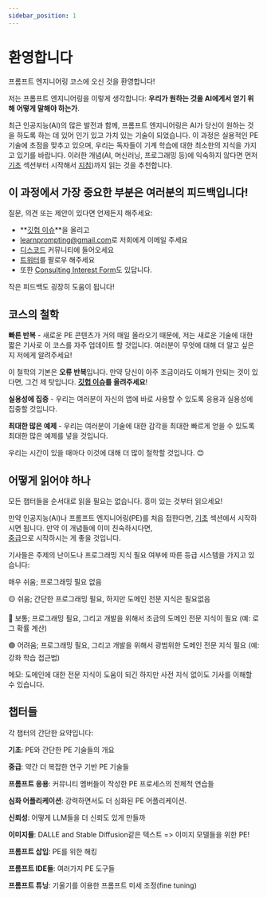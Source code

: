 ```yaml
---
sidebar_position: 1
---
```

# 환영합니다

프롬프트 엔지니어링 코스에 오신 것을 환영합니다!

저는 프롬프트 엔지니어링을 이렇게 생각합니다: **우리가 원하는 것을 AI에게서 얻기 위해 어떻게 말해야 하는가**.

최근 인공지능(AI)의 많은 발전과 함께,
프롬프트 엔지니어링은 AI가 당신이 원하는 것을 하도록 하는 데 있어 인기 있고 가치 있는 기술이 되었습니다.
이 과정은 실용적인 PE 기술에 초점을 맞추고 있으며, 우리는 독자들이 기계 학습에 대한 최소한의 지식을 가지고 있기를 바랍니다. 이러한 개념(AI, 머신러닝, 프로그래밍 등)에 익숙하지 않다면 먼저 [기초](https://learnprompting.org/docs/category/-basics) 섹션부터 시작해서 [지침](https://learnprompting.org/docs/basics/intro))까지 읽는 것을 추천합니다.



## 이 과정에서 가장 중요한 부분은 여러분의 피드백입니다!
질문, 의견 또는 제안이 있다면 언제든지 해주세요:
  - **[깃헙 이슈](https://github.com/trigaten/Learn_Prompting/issues/new/choose)**을 올리고
  - [learnprompting@gmail.com](mailto:learnprompting@gmail.com)로 저희에게 이메일 주세요
  - [디스코드](https://learnprompting.org/discord) 커뮤니티에 들어오세요
  - [트위터](https://twitter.com/learnprompting)를 팔로우 해주세요
  - 또한 [Consulting Interest Form](https://learnprompting.org/consulting)도 있답니다.

작은 피드백도 굉장히 도움이 됩니다!

## 코스의 철학

**빠른 반복** - 새로운 PE 콘텐츠가 거의 매일 올라오기 때문에,
저는 새로운 기술에 대한 짧은 기사로 이 코스를 자주 업데이트 할 것입니다.
여러분이 무엇에 대해 더 알고 싶은지 저에게 알려주세요!


이 철학의 기본은 **오류 반복**입니다. 만약 당신이 아주 조금이라도 이해가 안되는 것이 있다면, 그건 제 탓입니다. **[깃헙 이슈](https://github.com/trigaten/Learn_Prompting/issues/new/choose)를 올려주세요**!

**실용성에 집중** - 우리는 여러분이 자신의 앱에 바로 사용할 수 있도록 응용과 실용성에 집중할 것입니다.


**최대한 많은 예제** - 우리는 여러분이 기술에 대한 감각을 최대한 빠르게 얻을 수 있도록 최대한 많은 예제를 넣을 것입니다.

우리는 시간이 있을 때마다 이것에 대해 더 많이 철학할 것입니다. 😊

## 어떻게 읽어야 하나

모든 챕터들을 순서대로 읽을 필요는 없습니다. 흥미 있는 것부터 읽으세요!
  
만약 인공지능(AI)나 프롬프트 엔지니어링(PE)를 처읍 접한다면, [기초](https://learnprompting.org/docs/category/-basics) 섹션에서 시작하시면 됩니다. 만약 이 개념들에 이미 친숙하시다면,  
[중급](https://learnprompting.org/docs/category/%EF%B8%8F-intermediate)으로 시작하시는 게 좋을 것입니다.

기사들은 주제의 난이도나 프로그래밍 지식 필요 여부에 따른 등급 시스템을 가지고 있습니다:

  매우 쉬움; 프로그래밍 필요 없음 

🟡 쉬움; 간단한 프로그래밍 필요, 하지만 도메인 전문 지식은 필요없음

🔴 보통; 프로그래밍 필요, 그리고 개발을 위해서 조금의 도메인 전문 지식이 필요 (예: 로그 확률 계산)

🟣 어려움; 프로그래밍 필요, 그리고 개발을 위해서 광범위한 도메인 전문 지식 필요 (예: 강화 학습 접근법)

메모: 도메인에 대한 전문 지식이 도움이 되긴 하지만 사전 지식 없이도 기사를 이해할 수 있습니다.

## 챕터들

각 챕터의 간단한 요약입니다:


**기초**: PE와 간단한 PE 기술들의 개요

**중급**: 약간 더 복잡한 연구 기반 PE 기술들

**프롬프트 응용**: 커뮤니티 멤버들이 작성한 PE 프로세스의 전체적 연습들

**심화 어플리케이션**: 강력하면서도 더 심화된 PE 어플리케이션. 

**신뢰성**: 어떻게 LLM들을 더 신뢰도 있게 만들까

**이미지들**: DALLE and Stable Diffusion같은 텍스트 => 이미지 모델들을 위한 PE!

**프롬프트 삽입**: PE를 위한 해킹

**프롬프트 IDE들**: 여러가지 PE 도구들

**프롬프트 튜닝**: 기울기를 이용한 프롬프트 미세 조정(fine tuning)